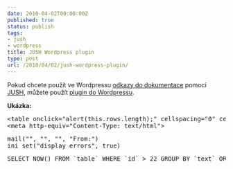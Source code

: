 ```yaml
---
date: 2010-04-02T00:00:00Z
published: true
status: publish
tags:
- jush
- wordpress
title: JUSH Wordpress plugin
type: post
url: /2010/04/02/jush-wordpress-plugin/
---
```


Pokud chcete použít ve Wordpressu <a href="http://php.vrana.cz/vytvareni-odkazu-do-dokumentace.php">odkazy do dokumentace</a> pomocí <a href="http://jush.sourceforge.net/">JUSH</a>, můžete použít <a href="http://github.com/abtris/jushplugin">plugin do Wordpressu</a>.

<strong>Ukázka:</strong>
<pre class="jush">
&lt;table onclick="alert(this.rows.length);" cellspacing="0" cellpadding="2"&gt;
&lt;meta http-equiv="Content-Type: text/html"&gt;
</pre>

<pre class="jush-php">
mail("", "", "", "From:")
ini_set("display_errors", true)
</pre>
<pre class="jush-sql">
SELECT NOW() FROM `table` WHERE `id` > 22 GROUP BY `text` ORDER BY `name`
</pre>
